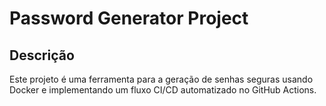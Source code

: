 # Password Generator Project

## Descrição
Este projeto é uma ferramenta para a geração de senhas seguras usando Docker e implementando um fluxo CI/CD automatizado no GitHub Actions.
